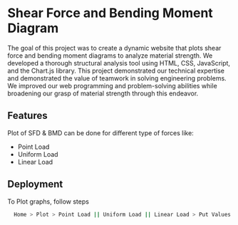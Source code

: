 
# Shear Force and Bending Moment Diagram

The goal of this project was to create a dynamic website that plots shear force and bending moment diagrams to analyze material strength. We developed a thorough structural analysis tool using HTML, CSS, JavaScript, and the Chart.js library. This project demonstrated our technical expertise and demonstrated the value of teamwork in solving engineering problems. We improved our web programming and problem-solving abilities while broadening our grasp of material strength through this endeavor.


## Features
Plot of SFD & BMD can be done for different type of forces like:
- Point Load 
- Uniform Load 
- Linear Load 



## Deployment

To Plot graphs, follow steps

```bash
  Home > Plot > Point Load || Uniform Load || Linear Load > Put Values > Plot Graph
```


